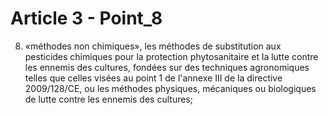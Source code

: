 # Article 3 - Point_8

8) «méthodes non chimiques», les méthodes de substitution aux pesticides chimiques pour la protection phytosanitaire et la lutte contre les ennemis des cultures, fondées sur des techniques agronomiques telles que celles visées au point 1 de l'annexe III de la directive 2009/128/CE, ou les méthodes physiques, mécaniques ou biologiques de lutte contre les ennemis des cultures;
